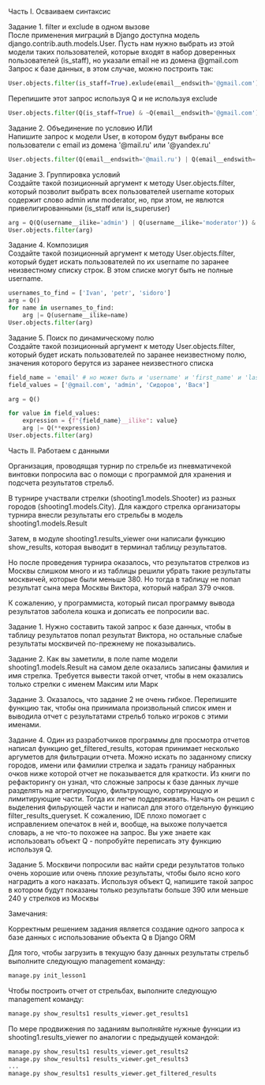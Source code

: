 Часть I. Осваиваем синтаксис

Задание 1. filter и exclude в одном вызове  
После применения миграций в Django доступна модель django.contrib.auth.models.User. Пусть нам нужно выбрать из этой модели 
таких пользователей, которые входят в набор доверенных пользователей (is_staff), но указали email не из домена @gmail.com
Запрос к базе данных, в этом случае, можно построить так:
```python
User.objects.filter(is_staff=True).exlude(email__endswith='@gmail.com')

``` 
Перепишите этот запрос используя Q и не используя exclude
```python
User.objects.filter(Q(is_staff=True) & ~Q(email__endswith='@gmail.com'))
```

Задание 2. Объединение по условию ИЛИ  
Напишите запрос к модели User, в котором будут выбраны все пользователи с email из домена '@mail.ru' или '@yandex.ru'
```python
User.objects.filter(Q(email__endswith='@mail.ru') | Q(email__endswith='@yandex.ru'))
```

Задание 3. Группировка условий  
Создайте такой позиционный аргумент к методу User.objects.filter, который позволит выбрать всех пользователей username 
которых содержит слово admin или moderator, но, при этом, не явлются привелигированными (is_staff или is_superuser)
```python
arg = Q(Q(username__ilike='admin') | Q(username__ilike='moderator')) & ~Q(Q(is_staff=True) & Q(is_superuser=True))
User.objects.filter(arg)
```

Задание 4. Композиция  
Создайте такой позиционный аргумент к методу User.objects.filter, который будет искать пользователей по их username 
по заранее неизвестному списку строк. В этом списке могут быть не полные username.
```python
usernames_to_find = ['Ivan', 'petr', 'sidoro']
arg = Q()
for name in usernames_to_find:
    arg |= Q(username__ilike=name)
User.objects.filter(arg)
```

Задание 5. Поиск по динамическому полю  
Создайте такой позиционный аргумент к методу User.objects.filter, который будет искать пользователей по заранее неизвестному 
полю, значения которого берутся из заранее неизвестного списка

```python
field_name = 'email' # но может быть и 'username' и 'first_name' и 'last_name'
field_values = ['@gmail.com', 'admin', 'Сидоров', 'Вася']

arg = Q()

for value in field_values:
    expression = {f"{field_name}__ilike": value}
    arg |= Q(**expression)
User.objects.filter(arg)
```

Часть II. Работаем с данными 

Организация, проводящая турнир по стрельбе из пневматичекой винтовки попросила вас о помощи с программой для хранения 
и подсчета результатов стрельб.

В турнире участвали стрелки (shooting1.models.Shooter) из разных городов (shooting1.models.City). Для каждого стрелка 
организаторы турнира внесли результаты его стрельбы в модель shooting1.models.Result

Затем, в модуле shooting1.results_viewer они написали функцию show_results, которая выводит в терминал таблицу результатов.

Но после проведения турнира оказалось, что результатов стрелков из Москвы слишком много и из таблицы решили убрать 
такие результаты москвичей, которые были меньше 380. Но тогда в таблицу не попал результат сына мера Москвы Виктора,
который набрал 379 очков.

К сожалению, у программиста, который писал программу вывода результатов заболела кошка и дописать ее попросили вас.

Задание 1.
Нужно составить такой запрос к базе данных, чтобы в таблицу результатов попал результат Виктора, но остальные слабые 
результаты москвичей по-прежнему не показывались.

Задание 2.
Как вы заметили, в поле name модели shooting1.models.Result на самом деле оказались записаны фамилия и имя стрелка. 
Требуется вывести такой отчет, чтобы в нем оказались только стрелки с именем Максим или Марк

Задание 3.
Оказалось, что задание 2 не очень гибкое. Перепишите функцию так, чтобы она принимала произвольный список имен 
и выводила отчет с результатами стрельб только игроков с этими именами.

Задание 4.
Один из разработчиков программы для просмотра отчетов написал функцию get_filtered_results, которая принимает несколько аргуметов для 
фильтрации отчета. Можно искать по заданному списку городов, имени или фамилии стрелка и задать границу набранных 
очков ниже которой отчет не показывается для краткости. Из книги по рефакторингу он узнал, что сложные запросы к 
базе данных лучше разделять на агрегирующую, фильтрующую, сортирующую и лимитирующие части. Тогда их легче поддерживать. 
 Начать он решил с выделения фильрующей части и написал для этого отдельную функцию filter_results_queryset. К сожалению, 
 IDE плохо помогает с исправлением опечаток в ней и, вообще, на выхоже получается словарь, а не что-то похожее на запрос. 
 Вы уже знаете как использовать объект Q - попробуйте переписать эту функцию используя Q. 

Задание 5.
Москвичи попросили вас найти среди результатов только очень хорошие или очень плохие результаты, чтобы было ясно кого 
наградить а кого наказать.
Используя объект Q, напишите такой запрос в котором будут показаны только результаты больше 390 или меньше 240
 у стрелков из Москвы
 

Замечания:

Корректным решением задания является создание одного запроса к базе данных с использование объекта Q в Django ORM

Для того, чтобы загрузить в текущую базу данных результаты стрельб выполните следующую management команду:

```python
manage.py init_lesson1
```

Чтобы построить отчет от стрельбах, выполните следующую management команду:

```python
manage.py show_results1 results_viewer.get_results1
```

По мере продвижения по заданиям выполняйте нужные функции из shooting1.results_viewer по аналогии с предыдущей командой:

```python
manage.py show_results1 results_viewer.get_results2
manage.py show_results1 results_viewer.get_results3
...
manage.py show_results1 results_viewer.get_filtered_results

```
